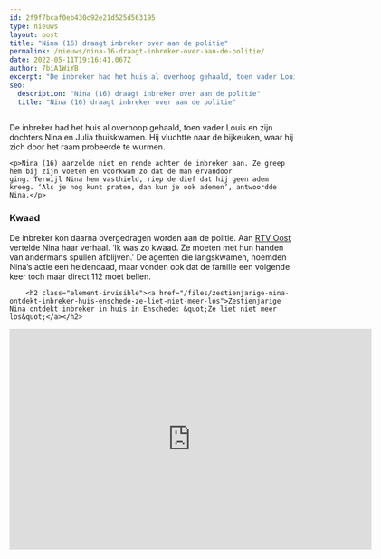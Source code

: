```yaml
---
id: 2f9f7bcaf0eb430c92e21d525d563195
type: nieuws
layout: post
title: "Nina (16) draagt inbreker over aan de politie"
permalink: /nieuws/nina-16-draagt-inbreker-over-aan-de-politie/
date: 2022-05-11T19:16:41.067Z
author: 7biA1WiYB
excerpt: "De inbreker had het huis al overhoop gehaald, toen vader Louis en zijn dochters Nina en Julia thuiskwamen. Hij vluchtte naar de bijkeuken, waar hij zich door het raam probeerde te wurmen.   "
seo:
  description: "Nina (16) draagt inbreker over aan de politie"
  title: "Nina (16) draagt inbreker over aan de politie"
---
```

De inbreker had het huis al overhoop gehaald, toen vader Louis en zijn dochters Nina en Julia thuiskwamen. Hij vluchtte naar de bijkeuken, waar hij zich door het raam probeerde te wurmen.   

    <p>Nina (16) aarzelde niet en rende achter de inbreker aan. Ze greep hem bij zijn voeten en voorkwam zo dat de man ervandoor ging. Terwijl Nina hem vasthield, riep de dief dat hij geen adem kreeg. ‘Als je nog kunt praten, dan kun je ook ademen’, antwoordde Nina.</p>
<h3>Kwaad</h3>
<p>De inbreker kon daarna overgedragen worden aan de politie. Aan <a href="http://www.rtvoost.nl/nieuws/default.aspx?nid=284350" target="_blank">RTV Oost</a> vertelde Nina haar verhaal. ‘Ik was zo kwaad. Ze moeten met hun handen van andermans spullen afblijven.' De agenten die langskwamen, noemden Nina’s actie een heldendaad, maar vonden ook dat de familie een volgende keer toch maar direct 112 moet bellen. </p>
<p><div class="media media-element-container media-default"><div id="file-420893" class="file file-video file-video-youtube">

        <h2 class="element-invisible"><a href="/files/zestienjarige-nina-ontdekt-inbreker-huis-enschede-ze-liet-niet-meer-los">Zestienjarige Nina ontdekt inbreker in huis in Enschede: &quot;Ze liet niet meer los&quot;</a></h2>
    
  
  <div class="content">
    <div class="media-youtube-video file media-element file-default media-youtube-1">
  <iframe class="media-youtube-player" width="640" height="390" title="Zestienjarige Nina ontdekt inbreker in huis in Enschede: &quot;Ze liet niet meer los&quot;" src="https://www.youtube.com/embed/PLSFREcgMUY?wmode=opaque&controls=" name="Zestienjarige Nina ontdekt inbreker in huis in Enschede: &quot;Ze liet niet meer los&quot;" frameborder="0" allowfullscreen="">Video van Zestienjarige Nina ontdekt inbreker in huis in Enschede: &amp;quot;Ze liet niet meer los&amp;quot;</iframe>
</div>
  </div>

  
</div>
</div>  
